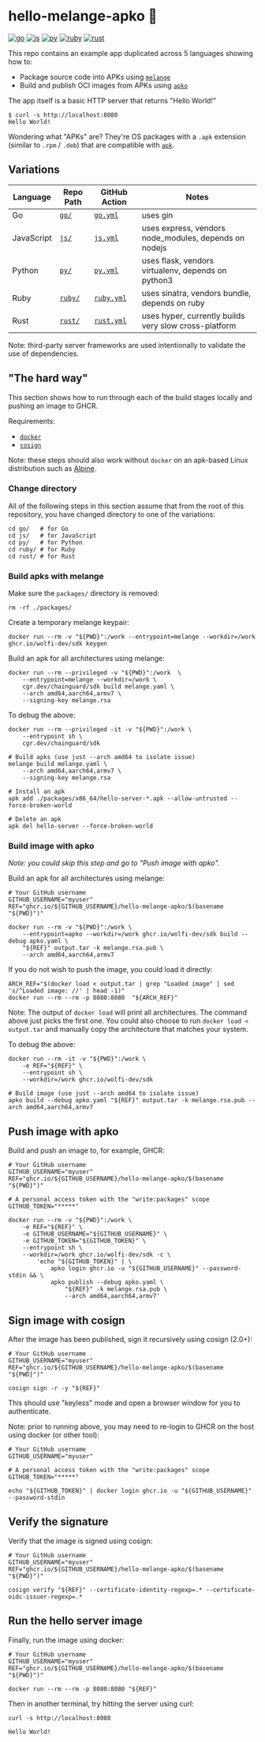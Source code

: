 # hello-melange-apko 💫

[![go](https://github.com/chainguard-dev/hello-melange-apko/actions/workflows/go.yml/badge.svg)](https://github.com/chainguard-dev/hello-melange-apko/actions/workflows/go.yml)
[![js](https://github.com/chainguard-dev/hello-melange-apko/actions/workflows/js.yml/badge.svg)](https://github.com/chainguard-dev/hello-melange-apko/actions/workflows/js.yml)
[![py](https://github.com/chainguard-dev/hello-melange-apko/actions/workflows/py.yml/badge.svg)](https://github.com/chainguard-dev/hello-melange-apko/actions/workflows/py.yml)
[![ruby](https://github.com/chainguard-dev/hello-melange-apko/actions/workflows/ruby.yml/badge.svg)](https://github.com/chainguard-dev/hello-melange-apko/actions/workflows/ruby.yml)
[![rust](https://github.com/chainguard-dev/hello-melange-apko/actions/workflows/rust.yml/badge.svg)](https://github.com/chainguard-dev/hello-melange-apko/actions/workflows/rust.yml)

This repo contains an  example app duplicated across 5 languages showing how to:

- Package source code into APKs using [`melange`](https://github.com/chainguard-dev/melange)
- Build and publish OCI images from APKs using [`apko`](https://github.com/chainguard-dev/apko)

The app itself is a basic HTTP server that returns "Hello World!"

```
$ curl -s http://localhost:8080
Hello World!
```

Wondering what "APKs" are? They're OS packages with a `.apk` extension (similar to `.rpm` / `.deb`) that are compatible with [`apk`](https://wiki.alpinelinux.org/wiki/Package_management).

## Variations

| Language   | Repo Path          | GitHub Action                                                  | Notes                                                     |
|------------|------------------- | -------------------------------------------------------------- | --------------------------------------------------------- |
| Go         | [`go/`](./go/)     | [`go.yml`](./.github/workflows/go.yml)       | uses gin                                                  |
| JavaScript | [`js/`](./js/)     | [`js.yml`](./.github/workflows/js.yml)       | uses express, vendors node_modules, depends on nodejs |
| Python     | [`py/`](./py/)     | [`py.yml`](./.github/workflows/py.yml)       | uses flask, vendors virtualenv, depends on python3    |
| Ruby       | [`ruby/`](./ruby/) | [`ruby.yml`](./.github/workflows/ruby.yml)   | uses sinatra, vendors bundle, depends on ruby         |
| Rust       | [`rust/`](./rust/) | [`rust.yml`](./.github/workflows/rust.yml)   | uses hyper, currently builds very slow cross-platform     |

Note: third-party server frameworks are used intentionally
to validate the use of dependencies.

## "The hard way"

This section shows how to run through each of the build stages locally and
pushing an image to GHCR.

Requirements:

- [`docker`](https://docs.docker.com/get-docker/)
- [`cosign`](https://docs.sigstore.dev/cosign/installation/)

Note: these steps should also work without `docker` on an apk-based Linux distribution such as [Alpine](https://www.alpinelinux.org/).

### Change directory

All of the following steps in this section assume that
from the root of this repository, you have changed directory
to one of the variations:

```
cd go/   # for Go
cd js/   # for JavaScript
cd py/   # for Python
cd ruby/ # for Ruby
cd rust/ # for Rust
```

### Build apks with melange

Make sure the `packages/` directory is removed:
```
rm -rf ./packages/
```

Create a temporary melange keypair:
```
docker run --rm -v "${PWD}":/work --entrypoint=melange --workdir=/work ghcr.io/wolfi-dev/sdk keygen
```

Build an apk for all architectures using melange:
```
docker run --rm --privileged -v "${PWD}":/work  \
    --entrypoint=melange --workdir=/work \
    cgr.dev/chainguard/sdk build melange.yaml \
    --arch amd64,aarch64,armv7 \
    --signing-key melange.rsa
```

To debug the above:
```
docker run --rm --privileged -it -v "${PWD}":/work \
    --entrypoint sh \
    cgr.dev/chainguard/sdk

# Build apks (use just --arch amd64 to isolate issue)
melange build melange.yaml \
    --arch amd64,aarch64,armv7 \
    --signing-key melange.rsa

# Install an apk
apk add ./packages/x86_64/hello-server-*.apk --allow-untrusted --force-broken-world

# Delete an apk
apk del hello-server --force-broken-world
```

### Build image with apko

*Note: you could skip this step and go to "Push image with apko".*

Build an apk for all architectures using melange:
```
# Your GitHub username
GITHUB_USERNAME="myuser"
REF="ghcr.io/${GITHUB_USERNAME}/hello-melange-apko/$(basename "${PWD}")"

docker run --rm -v "${PWD}":/work \
    --entrypoint=apko --workdir=/work ghcr.io/wolfi-dev/sdk build --debug apko.yaml \
    "${REF}" output.tar -k melange.rsa.pub \
    --arch amd64,aarch64,armv7
```

If you do not wish to push the image, you could load it directly:
```
ARCH_REF="$(docker load < output.tar | grep "Loaded image" | sed 's/^Loaded image: //' | head -1)"
docker run --rm --rm -p 8080:8080  "${ARCH_REF}"
```

Note: The output of `docker load` will print all architectures. The command above just picks the first one.
You could also choose to run `docker load < output.tar` and manually copy the architecture that matches your system.

To debug the above:
```
docker run --rm -it -v "${PWD}":/work \
    -e REF="${REF}" \
    --entrypoint sh \
    --workdir=/work ghcr.io/wolfi-dev/sdk

# Build image (use just --arch amd64 to isolate issue)
apko build --debug apko.yaml "${REF}" output.tar -k melange.rsa.pub --arch amd64,aarch64,armv7
```

## Push image with apko

Build and push an image to, for example, GHCR:
```
# Your GitHub username
GITHUB_USERNAME="myuser"
REF="ghcr.io/${GITHUB_USERNAME}/hello-melange-apko/$(basename "${PWD}")"

# A personal access token with the "write:packages" scope
GITHUB_TOKEN="*****"

docker run --rm -v "${PWD}":/work \
    -e REF="${REF}" \
    -e GITHUB_USERNAME="${GITHUB_USERNAME}" \
    -e GITHUB_TOKEN="${GITHUB_TOKEN}" \
    --entrypoint sh \
    --workdir=/work ghcr.io/wolfi-dev/sdk -c \
        'echo "${GITHUB_TOKEN}" | \
            apko login ghcr.io -u "${GITHUB_USERNAME}" --password-stdin && \
            apko publish --debug apko.yaml \
                "${REF}" -k melange.rsa.pub \
                --arch amd64,aarch64,armv7'
```

## Sign image with cosign

After the image has been published, sign it recursively using cosign (2.0+):

```
# Your GitHub username
GITHUB_USERNAME="myuser"
REF="ghcr.io/${GITHUB_USERNAME}/hello-melange-apko/$(basename "${PWD}")"

cosign sign -r -y "${REF}"
```

This should use "keyless" mode and open a browser window for you to
authenticate.

Note: prior to running above, you may need to re-login to GHCR
on the host using docker (or other tool):

```
# Your GitHub username
GITHUB_USERNAME="myuser"

# A personal access token with the "write:packages" scope
GITHUB_TOKEN="*****"

echo "${GITHUB_TOKEN}" | docker login ghcr.io -u "${GITHUB_USERNAME}" --password-stdin
```

## Verify the signature

Verify that the image is signed using cosign:

```
# Your GitHub username
GITHUB_USERNAME="myuser"
REF="ghcr.io/${GITHUB_USERNAME}/hello-melange-apko/$(basename "${PWD}")"

cosign verify "${REF}" --certificate-identity-regexp=.* --certificate-oidc-issuer-regexp=.*
```

## Run the hello server image

Finally, run the image using docker:

```
# Your GitHub username
GITHUB_USERNAME="myuser"
REF="ghcr.io/${GITHUB_USERNAME}/hello-melange-apko/$(basename "${PWD}")"

docker run --rm --rm -p 8080:8080 "${REF}"
```

Then in another terminal, try hitting the server using curl:

```
curl -s http://localhost:8080
```

```
Hello World!
```
